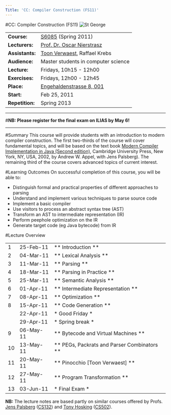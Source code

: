 ```yaml
---
Title: 'CC: Compiler Construction (FS11)'
---
```

#CC: Compiler Construction (FS11)
![St George](%assets_url%/files/42/p0a3amfjqbkvygyyz64y4bxp0pkud2/stgeorge.png)

| | |
|---|---|
|<strong>Course:</strong>|[S6085](http://evub.unibe.ch/pievub/n_index.asp?KursID=4172505&KursNr=S6085&UeberschriftID=715374&page=detail) (Spring 2011)
|**Lecturers:**|[Prof. Dr. Oscar Nierstrasz](%base_url%/oscar) 
|**Assistants:**|[Toon Verwaest](%base_url%/staff/toonverwaest), Raffael Krebs
|**Audience:**|Master students in computer science 
|**Lecture:**|Fridays, 10h15 - 12h00
|**Exercises:**|Fridays, 12h00 - 12h45
|**Place:**|[Engehaldenstrasse 8, 001](%base_url%/contact/maps)
|**Start:**|Feb 25, 2011
|**Repetition:**|Spring 2013


---
#**NB: Please register for the final exam on ILIAS by May 6!**

---

#Summary
This course will provide students with an introduction to modern compiler construction. The first two-thirds of the course will cover fundamental topics, and will be based on the text book [Modern Compiler Implementation in Java (Second edition)](http://www.cambridge.org/us/catalogue/catalogue.asp?isbn=9780521820608&ss=res), Cambridge University Press, New York, NY, USA, 2002, by Andrew W. Appel, with Jens Palsberg).  The remaining third of the course covers advanced topics of current interest.

#Learning Outcomes
On successful completion of this course, you will be able to:

-  Distinguish formal and practical properties of different approaches to parsing
-  Understand and implement various techniques to parse source code
-  Implement a basic compiler
-  Use visitors to process an abstract syntax tree (AST)
-  Transform an AST to intermediate representation (IR)
-  Perform peephole optimization on the IR
-  Generate target code (eg Java bytecode) from IR

#Lecture Overview

| | | |
|---|---|---|
|	1	|	25-Feb-11	|**	Introduction	**
|	2	|	04-Mar-11	|**	Lexical Analysis	**
|	3	|	11-Mar-11	|**	Parsing	**
|	4	|	18-Mar-11	|**	Parsing in Practice	**
|	5	|	25-Mar-11	|**	Semantic Analysis	**
|	6	|	01-Apr-11	|**	Intermediate Representation	**
|	7	|	08-Apr-11	|**	Optimization	**
|	8	|	15-Apr-11	|**	Code Generation	**
|		|	22-Apr-11	|*	Good Friday	*
|		|	29-Apr-11	|*	Spring break	*
|	9	|	06-May-11	|**	Bytecode and Virtual Machines	**
|	10	|	13-May-11	|**	PEGs, Packrats and Parser Combinators	**
|	11	|	20-May-11	|**	Pinocchio [Toon Verwaest]	**
|	12	|	27-May-11	|**	Program Transformation	**
|	13	|	03-Jun-11	|*	Final Exam	*

**NB:** The lecture notes are based partly on similar courses offered by Profs. [Jens Palsberg](http://www.cs.ucla.edu/~palsberg/) ([CS132](http://www.cs.ucla.edu/~palsberg/course/cs132/S08/index.html)) and [Tony Hosking](http://www.cs.purdue.edu/homes/hosking/) ([CS502](http://www.cs.purdue.edu/homes/hosking/502/)).
